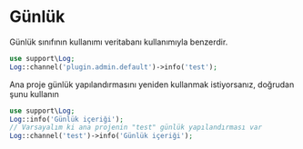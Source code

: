 # Günlük
Günlük sınıfının kullanımı veritabanı kullanımıyla benzerdir.
```php
use support\Log;
Log::channel('plugin.admin.default')->info('test');
```

Ana proje günlük yapılandırmasını yeniden kullanmak istiyorsanız, doğrudan şunu kullanın
```php
use support\Log;
Log::info('Günlük içeriği');
// Varsayalım ki ana projenin "test" günlük yapılandırması var
Log::channel('test')->info('Günlük içeriği');
```

